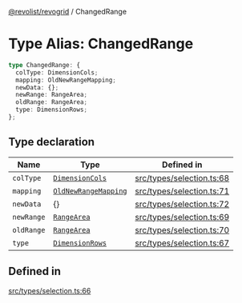 [@revolist/revogrid](README.md) / ChangedRange

# Type Alias: ChangedRange

```ts
type ChangedRange: {
  colType: DimensionCols;
  mapping: OldNewRangeMapping;
  newData: {};
  newRange: RangeArea;
  oldRange: RangeArea;
  type: DimensionRows;
};
```

## Type declaration

| Name | Type | Defined in |
| ------ | ------ | ------ |
| `colType` | [`DimensionCols`](TypeAlias.DimensionCols.md) | [src/types/selection.ts:68](https://github.com/revolist/revogrid/blob/4b01754704358a4c5d2c901c2c25a863bb4fded2/src/types/selection.ts#L68) |
| `mapping` | [`OldNewRangeMapping`](TypeAlias.OldNewRangeMapping.md) | [src/types/selection.ts:71](https://github.com/revolist/revogrid/blob/4b01754704358a4c5d2c901c2c25a863bb4fded2/src/types/selection.ts#L71) |
| `newData` | \{\} | [src/types/selection.ts:72](https://github.com/revolist/revogrid/blob/4b01754704358a4c5d2c901c2c25a863bb4fded2/src/types/selection.ts#L72) |
| `newRange` | [`RangeArea`](TypeAlias.RangeArea.md) | [src/types/selection.ts:69](https://github.com/revolist/revogrid/blob/4b01754704358a4c5d2c901c2c25a863bb4fded2/src/types/selection.ts#L69) |
| `oldRange` | [`RangeArea`](TypeAlias.RangeArea.md) | [src/types/selection.ts:70](https://github.com/revolist/revogrid/blob/4b01754704358a4c5d2c901c2c25a863bb4fded2/src/types/selection.ts#L70) |
| `type` | [`DimensionRows`](TypeAlias.DimensionRows.md) | [src/types/selection.ts:67](https://github.com/revolist/revogrid/blob/4b01754704358a4c5d2c901c2c25a863bb4fded2/src/types/selection.ts#L67) |

## Defined in

[src/types/selection.ts:66](https://github.com/revolist/revogrid/blob/4b01754704358a4c5d2c901c2c25a863bb4fded2/src/types/selection.ts#L66)
